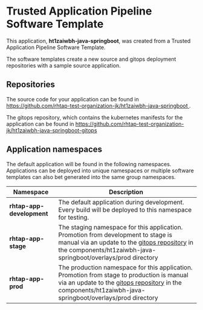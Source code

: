 # Trusted Application Pipeline Software Template

This application, **ht1zaiwbh-java-springboot**, was created from a Trusted Application Pipeline Software Template.

The software templates create a new source and gitops deployment repositories with a sample source application. 

## Repositories

The source code for your application can be found in [https://github.com/rhtap-test-organization-jk/ht1zaiwbh-java-springboot ](https://github.com/rhtap-test-organization-jk/ht1zaiwbh-java-springboot ).
 
The gitops repository, which contains the kubernetes manifests for the application can be found in 
[https://github.com/rhtap-test-organization-jk/ht1zaiwbh-java-springboot-gitops ](https://github.com/rhtap-test-organization-jk/ht1zaiwbh-java-springboot-gitops ) 

## Application namespaces 

The default application will be found in the following namespaces. Applications can be deployed into unique namespaces or multiple software templates can also bet generated into the same group namespaces.  

|  Namespace   |  Description   |  
| -------- | -------- |   
| **rhtap-app-development** | The default application during development. Every build will be deployed to this namespace for testing. | 
| **rhtap-app-stage** | The staging namespace for this application. Promotion from development to stage is manual via an update to the [gitops repository](https://github.com/rhtap-test-organization-jk/ht1zaiwbh-java-springboot-gitops ) in the components/ht1zaiwbh-java-springboot/overlays/prod directory |  
| **rhtap-app-prod** | The production namespace for this application. Promotion from stage to production is manual via an update to the [gitops repository](https://github.com/rhtap-test-organization-jk/ht1zaiwbh-java-springboot-gitops ) in the components/ht1zaiwbh-java-springboot/overlays/prod directory | 